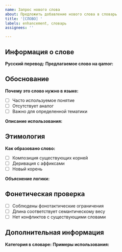 ```yaml
---
name: Запрос нового слова
about: Предложить добавление нового слова в словарь
title: '[СЛОВО] '
labels: enhancement, словарь
assignees: ''

---
```


## Информация о слове

**Русский перевод:** 
**Предлагаемое слово на qamor:** 

## Обоснование

**Почему это слово нужно в языке:**
- [ ] Часто используемое понятие
- [ ] Отсутствует аналог
- [ ] Важно для определенной тематики

**Описание использования:**


## Этимология

**Как образовано слово:**
- [ ] Композиция существующих корней
- [ ] Деривация с аффиксами  
- [ ] Новый корень

**Объяснение логики:**


## Фонетическая проверка

- [ ] Соблюдены фонотактические ограничения
- [ ] Длина соответствует семантическому весу
- [ ] Нет конфликтов с существующими словами

## Дополнительная информация

**Категория в словаре:**
**Примеры использования:**
